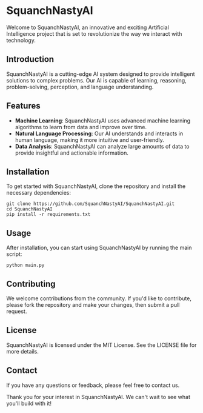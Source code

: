# SquanchNastyAI

Welcome to SquanchNastyAI, an innovative and exciting Artificial Intelligence project that is set to revolutionize the way we interact with technology.

## Introduction

SquanchNastyAI is a cutting-edge AI system designed to provide intelligent solutions to complex problems. Our AI is capable of learning, reasoning, problem-solving, perception, and language understanding.

## Features

- **Machine Learning**: SquanchNastyAI uses advanced machine learning algorithms to learn from data and improve over time.
- **Natural Language Processing**: Our AI understands and interacts in human language, making it more intuitive and user-friendly.
- **Data Analysis**: SquanchNastyAI can analyze large amounts of data to provide insightful and actionable information.

## Installation

To get started with SquanchNastyAI, clone the repository and install the necessary dependencies:

```
git clone https://github.com/SquanchNastyAI/SquanchNastyAI.git
cd SquanchNastyAI
pip install -r requirements.txt
```

## Usage

After installation, you can start using SquanchNastyAI by running the main script:

```
python main.py
```

## Contributing

We welcome contributions from the community. If you'd like to contribute, please fork the repository and make your changes, then submit a pull request.

## License

SquanchNastyAI is licensed under the MIT License. See the LICENSE file for more details.

## Contact

If you have any questions or feedback, please feel free to contact us.

Thank you for your interest in SquanchNastyAI. We can't wait to see what you'll build with it!